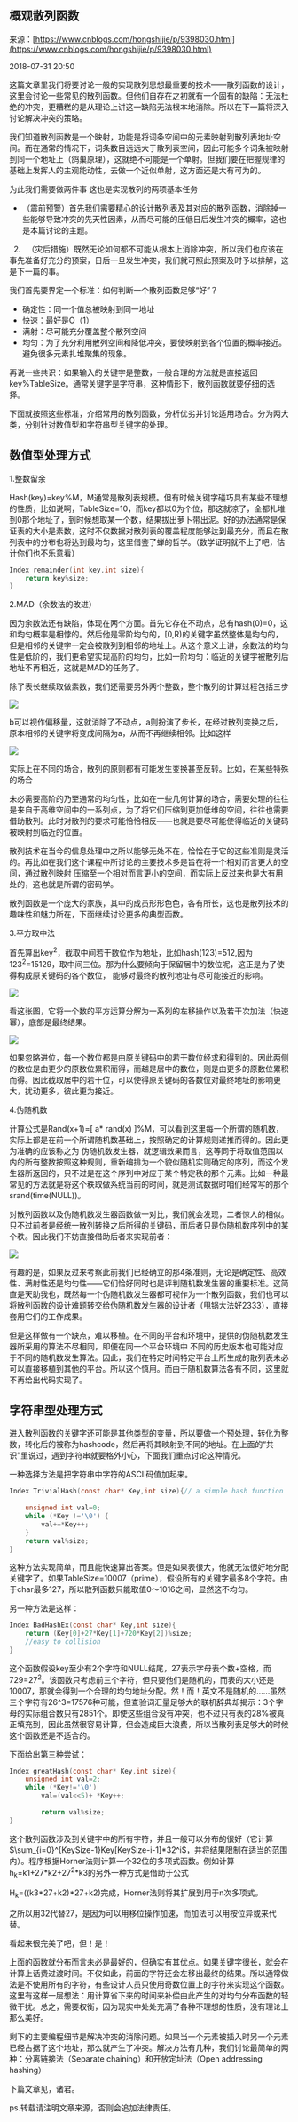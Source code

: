 ## 概观散列函数

来源：[https://www.cnblogs.com/hongshijie/p/9398030.html](https://www.cnblogs.com/hongshijie/p/9398030.html)

2018-07-31 20:50

这篇文章里我们将要讨论一般的实现散列思想最重要的技术——散列函数的设计，这里会讨论一些常见的散列函数。但他们自存在之初就有一个固有的缺陷：无法杜绝的冲突，更糟糕的是从理论上讲这一缺陷无法根本地消除。所以在下一篇将深入讨论解决冲突的策略。


我们知道散列函数是一个映射，功能是将词条空间中的元素映射到散列表地址空间。而在通常的情况下，词条数目远远大于散列表空间，因此可能多个词条被映射到同一个地址上（鸽巢原理），这就绝不可能是一个单射。但我们要在把握规律的基础上发挥人的主观能动性，去做一个近似单射，这方面还是大有可为的。


为此我们需要做两件事 这也是实现散列的两项基本任务

* （震前预警）首先我们需要精心的设计散列表及其对应的散列函数，消除掉一些能够导致冲突的先天性因素，从而尽可能的压低日后发生冲突的概率，这也是本篇讨论的主题。


  2.   （灾后措施）既然无论如何都不可能从根本上消除冲突，所以我们也应该在事先准备好充分的预案，日后一旦发生冲突，我们就可照此预案及时予以排解，这是下一篇的事。


我们首先要界定一个标准：如何判断一个散列函数足够“好”？

* 确定性：同一个值总被映射到同一地址
* 快速：最好是O（1）   
* 满射：尽可能充分覆盖整个散列空间
* 均匀：为了充分利用散列空间和降低冲突，要使映射到各个位置的概率接近。避免很多元素扎堆聚集的现象。


再说一些共识：如果输入的关键字是整数，一般合理的方法就是直接返回key%TableSize。通常关键字是字符串，这种情形下，散列函数就要仔细的选择。


下面就按照这些标准，介绍常用的散列函数，分析优劣并讨论适用场合。分为两大类，分别针对数值型和字符串型关键字的处理。

## 数值型处理方式  


1.整数留余

Hash(key)=key%M，M通常是散列表规模。但有时候关键字碰巧具有某些不理想的性质，比如说啊，TableSize=10，而key都以0为个位，那这就凉了，全都扎堆到0那个地址了，到时候想取某一个数，结果拔出萝卜带出泥。好的办法通常是保证表的大小是素数，这时不仅数据对散列表的覆盖程度能够达到最充分，而且在散列表中的分布也将达到最均匀，这里借鉴了蝉的哲学。（数学证明就不上了吧，估计你们也不乐意看）

```c
Index remainder(int key,int size){
    return key%size;
}
```


2.MAD（余数法的改进）

因为余数法还有缺陷，体现在两个方面。首先它存在不动点，总有hash(0)=0，这和均匀概率是相悖的。然后他是零阶均匀的，[0,R)的关键字虽然整体是均匀的，但是相邻的关键字一定会被散列到相邻的地址上。从这个意义上讲，余数法的均匀性是低阶的，我们更希望实现高阶的均匀，比如一阶均匀：临近的关键字被散列后地址不再相近，这就是MAD的任务了。


除了表长继续取做素数，我们还需要另外两个整数，整个散列的计算过程包括三步

![][0]


b可以视作偏移量，这就消除了不动点，a则扮演了步长，在经过散列变换之后，原本相邻的关键字将变成间隔为a，从而不再继续相邻。比如这样


![][1]

实际上在不同的场合，散列的原则都有可能发生变换甚至反转。比如，在某些特殊的场合

未必需要高阶的乃至通常的均匀性，比如在一些几何计算的场合，需要处理的往往是来自于高维空间中的一系列点，为了将它们压缩到更加低维的空间，往往也需要借助散列。此时对散列的要求可能恰恰相反——也就是要尽可能使得临近的关键码被映射到临近的位置。


散列技术在当今的信息处理中之所以能够无处不在，恰恰在于它的这些准则是灵活的。再比如在我们这个课程中所讨论的主要技术多是旨在将一个相对而言更大的空间，通过散列映射 压缩至一个相对而言更小的空间，而实际上反过来也是大有用处的，这也就是所谓的密码学。


散列函数是一个庞大的家族，其中的成员形形色色，各有所长，这也是散列技术的趣味性和魅力所在，下面继续讨论更多的典型函数。


3.平方取中法

首先算出key<sup>2</sup>，截取中间若干数位作为地址，比如hash(123)=512,因为123<sup>2</sup>=15129，取中间三位。那为什么要倾向于保留居中的数位呢，这正是为了使得构成原关键码的各个数位，    能够对最终的散列地址有尽可能接近的影响。


![][2]

看这张图，它将一个数的平方运算分解为一系列的左移操作以及若干次加法（快速幂），底部是最终结果。


![][3]


如果忽略进位，每一个数位都是由原关键码中的若干数位经求和得到的。因此两侧的数位是由更少的原数位累积而得，而越是居中的数位，则是由更多的原数位累积而得。因此截取居中的若干位，可以使得原关键码的各数位对最终地址的影响更大，扰动更多，彼此更为接近。


4.伪随机数


计算公式是Rand(x+1)=[ a* rand(x) ]%M，可以看到这里每一个所谓的随机数，实际上都是在前一个所谓随机数基础上，按照确定的计算规则递推而得的。因此更为准确的应该称之为 伪随机数发生器，就逻辑效果而言，这等同于将取值范围以内的所有整数按照这种规则，重新编排为一个貌似随机实则确定的序列，而这个发生器所返回的，只不过是在这个序列中对应于某个特定秩的那个元素。比如一种最常见的方法就是将这个秩取做系统当前的时间，就是测试数据时咱们经常写的那个srand(time(NULL))。


对散列函数以及伪随机数发生器函数做一对比，我们就会发现，二者惊人的相似。只不过前者是经统一散列转换之后所得的关键码，而后者只是伪随机数序列中的某个秩。因此我们不妨直接借助后者来实现前者：

![][4]


有趣的是，如果反过来考察此前我们已经确立的那4条准则，无论是确定性、高效性、满射性还是均匀性——它们恰好同时也是评判随机数发生器的重要标准。这简直是天助我也，既然每一个伪随机数发生器都可视作为一个散列函数，我们也可以将散列函数的设计难题转交给伪随机数发生器的设计者（甩锅大法好2333），直接套用它们的工作成果。


但是这样做有一个缺点，难以移植。在不同的平台和环境中，提供的伪随机数发生器所采用的算法不尽相同，即便在同一个平台环境中 不同的历史版本也可能对应于不同的随机数发生算法。因此，我们在特定时间特定平台上所生成的散列表未必可以直接移植到其他的平台。所以这个慎用。而由于随机数算法各有不同，这里就不再给出代码实现了。

## 字符串型处理方式


进入散列函数的关键字还可能是其他类型的变量，所以要做一个预处理，转化为整数，转化后的被称为hashcode，然后再将其映射到不同的地址。在上面的“共识”里说过，遇到字符串就要格外小心，下面我们重点讨论这种情况。


一种选择方法是把字符串中字符的ASCII码值加起来。

```c
Index TrivialHash(const char* Key,int size){// a simple hash function
    
    unsigned int val=0;
    while (*Key !='\0') {
        val+=*Key++;
    }
    return val%size;
}
```


这种方法实现简单，而且能快速算出答案。但是如果表很大，他就无法很好地分配关键字了。如果TableSize=10007（prime），假设所有的关键字最多8个字符。由于char最多127，所以散列函数只能取值0～1016之间，显然这不均匀。 


另一种方法是这样：

```c
Index BadHashEx(const char* Key,int size){
    return (Key[0]+27*Key[1]+720*Key[2])%size;
    //easy to collision
}
```


这个函数假设key至少有2个字符和NULL结尾，27表示字母表个数+空格，而729=27<sup>2</sup>。该函数只考虑前三个字符，但只要他们是随机的，而表的大小还是10007，那就会得到一个合理的均匀地址分配。然！而！英文不是随机的……虽然三个字符有26^3=17576种可能，但查验词汇量足够大的联机辞典却揭示：3个字母的实际组合数只有2851个。即使这些组合没有冲突，也不过只有表的28%被真正填充到，因此虽然很容易计算，但会造成巨大浪费，所以当散列表足够大的时候这个函数还是不适合的。         


下面给出第三种尝试：

```c
Index greatHash(const char* Key,int size){
    unsigned int val=2;
    while (*Key!='\0')
        val=(val<<5)+ *Key++;
    
        return val%size;
}
```


这个散列函数涉及到关键字中的所有字符，并且一般可以分布的很好（它计算$\sum_{i=0}^{KeySize-1}Key[KeySize-i-1]*32^i$，并将结果限制在适当的范围内）。程序根据Horner法则计算一个32位的多项式函数。例如计算h<sub>k</sub>=k1+27*k2+27<sup>2</sup>*k3的另外一种方式是借助于公式

H<sub>k</sub>=((k3*27+k2)*27+k2)完成，Horner法则将其扩展到用于n次多项式。


之所以用32代替27，是因为可以用移位操作加速，而加法可以用按位异或来代替。


看起来很完美了吧，但！是！


上面的函数就分布而言未必是最好的，但确实有其优点。如果关键字很长，就会在计算上话费过渡时间。不仅如此，前面的字符还会左移出最终的结果。所以通常做法是不使用所有的字符，有些设计人员只使用奇数位置上的字符来实现这个函数。这里有这样一层想法：用计算省下来的时间来补偿由此产生的对均匀分布函数的轻微干扰。总之，需要权衡，因为现实中处处充满了各种不理想的性质，没有理论上那么美好。


剩下的主要编程细节是解决冲突的消除问题。如果当一个元素被插入时另一个元素已经占据了这个地址，那么就产生了冲突。解决方法有几种，我们讨论最简单的两种：分离链接法（Separate chaining）和开放定址法（Open addressing hashing）


下篇文章见，诸君。


ps.转载请注明文章来源，否则会追加法律责任。

[0]: ./img/1318992860.png
[1]: ./img/970748712.png
[2]: ./img/299919070.png
[3]: ./img/841145374.png
[4]: ./img/722876586.png